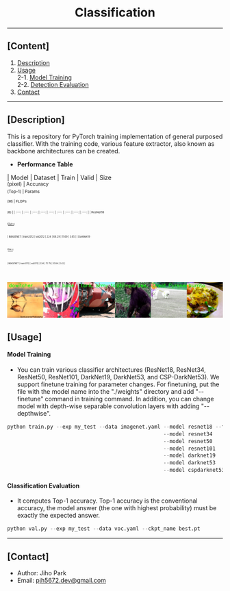 # <div align="center">Classification</div>

---

## [Content]
1. [Description](#description)   
2. [Usage](#usage)  
2-1. [Model Training](#model-training)  
2-2. [Detection Evaluation](#detection-evaluation)  
3. [Contact](#contact)   

---

## [Description]

This is a repository for PyTorch training implementation of general purposed classifier. With the training code, various feature extractor, also known as backbone architectures can be created.   


 - **Performance Table**

| Model | Dataset | Train | Valid | Size<br><sup>(pixel) | Accuracy<br><sup>(Top-1) | Params<br><sup>(M) | FLOPs<br><sup>(B) |
| :---: | :---: | :---: | :---: | :---: | :---: | :---: | :---: | :---: | 
| ResNet18<br><sup>(<u>Our:star:</u>)</br> | IMAGENET | train2012 | val2012 | 224 | 68.29 | 11.69 | 3.65 |
| DarkNet19<br><sup>(<u>Our:star:</u>)</br> | IMAGENET | train2012 | val2012 | 224 | 72.79 | 20.84 | 5.62 |


![result](./asset/data.jpg)



## [Usage]


#### Model Training 

 - You can train various classifier architectures (ResNet18, ResNet34, ResNet50, ResNet101, DarkNet19, DarkNet53, and CSP-DarkNet53). We support finetune training for parameter changes. For finetuning, put the file with the model name into the "./weights" directory and add "--finetune" command in training command. In addition, you can change model with depth-wise separable convolution layers with adding "--depthwise".

```python
python train.py --exp my_test --data imagenet.yaml --model resnet18 --finetune (optional) --depthwise (optional)
                                                   --model resnet34
                                                   --model resnet50
                                                   --model resnet101
                                                   --model darknet19
                                                   --model darknet53
                                                   --model cspdarknet53 --width_multiple 1.0 --depth_multiple 1.0
```


#### Classification Evaluation

 - It computes Top-1 accuracy. Top-1 accuracy is the conventional accuracy, the model answer (the one with highest probability) must be exactly the expected answer. 

```python
python val.py --exp my_test --data voc.yaml --ckpt_name best.pt
```


---
## [Contact]
- Author: Jiho Park  
- Email: pjh5672.dev@gmail.com  